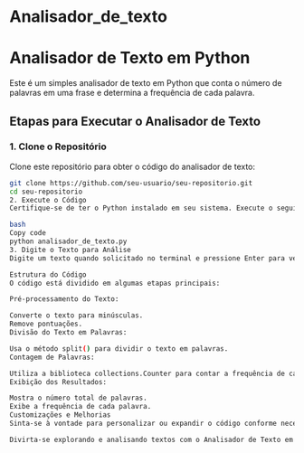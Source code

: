 # Analisador_de_texto
# Analisador de Texto em Python

Este é um simples analisador de texto em Python que conta o número de palavras em uma frase e determina a frequência de cada palavra.

## Etapas para Executar o Analisador de Texto

### 1. Clone o Repositório

Clone este repositório para obter o código do analisador de texto:

```bash
git clone https://github.com/seu-usuario/seu-repositorio.git
cd seu-repositorio
2. Execute o Código
Certifique-se de ter o Python instalado em seu sistema. Execute o seguinte comando para executar o analisador de texto:

bash
Copy code
python analisador_de_texto.py
3. Digite o Texto para Análise
Digite um texto quando solicitado no terminal e pressione Enter para ver a análise.

Estrutura do Código
O código está dividido em algumas etapas principais:

Pré-processamento do Texto:

Converte o texto para minúsculas.
Remove pontuações.
Divisão do Texto em Palavras:

Usa o método split() para dividir o texto em palavras.
Contagem de Palavras:

Utiliza a biblioteca collections.Counter para contar a frequência de cada palavra.
Exibição dos Resultados:

Mostra o número total de palavras.
Exibe a frequência de cada palavra.
Customizações e Melhorias
Sinta-se à vontade para personalizar ou expandir o código conforme necessário. Você pode adicionar funcionalidades adicionais, como a remoção de stopwords ou a geração de gráficos de frequência.

Divirta-se explorando e analisando textos com o Analisador de Texto em Python!
